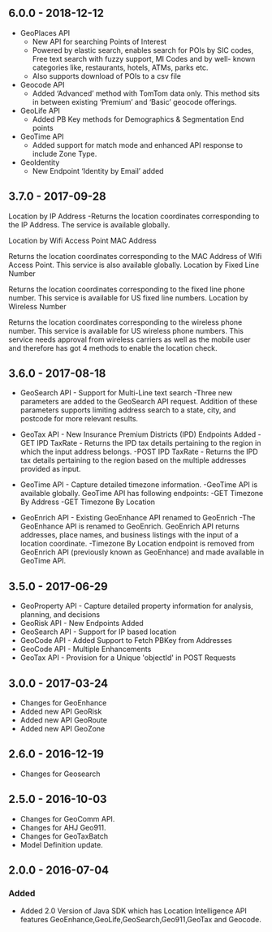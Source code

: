 ## 6.0.0 - 2018-12-12
- GeoPlaces API
	- New API for searching Points of Interest
	- Powered by elastic search, enables search for POIs by SIC codes, Free text search with fuzzy support, MI Codes and by well-             known categories like, restaurants, hotels, ATMs, parks etc.
	- Also supports download of POIs to a csv file
- Geocode API
	- Added ‘Advanced’ method with TomTom data only. This method sits in between existing ‘Premium’ and ‘Basic’ geocode offerings.
- GeoLife API
	- Added PB Key methods for Demographics & Segmentation End points
- GeoTime API
	- Added support for match mode and enhanced API response to include Zone Type.
- GeoIdentity
	- New Endpoint ‘Identity by Email’ added
## 3.7.0 - 2017-09-28
Location by IP Address -Returns the location coordinates corresponding to the IP Address. The service is available globally.

Location by Wifi Access Point MAC Address

Returns the location coordinates corresponding to the MAC Address of WIfi Access Point. This service is also available globally.
Location by Fixed Line Number

Returns the location coordinates corresponding to the fixed line phone number. This service is available for US fixed line numbers.
Location by Wireless Number

Returns the location coordinates corresponding to the wireless phone number. This service is available for US wireless phone numbers.
This service needs approval from wireless carriers as well as the mobile user and therefore has got 4 methods to enable the location check.


## 3.6.0 - 2017-08-18
- GeoSearch API - Support for Multi-Line text search
   -Three new parameters are added to the GeoSearch API request. Addition of these parameters supports limiting address search to a state, city, and postcode for more relevant results.

- GeoTax API - New Insurance Premium Districts (IPD) Endpoints Added
  -GET IPD TaxRate - Returns the IPD tax details pertaining to the region in which the input address belongs.
	-POST IPD TaxRate - Returns the IPD tax details pertaining to the region based on the multiple addresses provided as input.

- GeoTime API - Capture detailed timezone information.
  -GeoTime API is available globally. GeoTime API has following endpoints:
  -GET Timezone By Address
  -GET Timezone By Location

- GeoEnrich API - Existing GeoEnhance API renamed to GeoEnrich
 -The GeoEnhance API is renamed to GeoEnrich. GeoEnrich API returns addresses, place names, and business listings with the input of a location coordinate.
 -Timezone By Location endpoint is removed from GeoEnrich API (previously known as GeoEnhance) and made available in GeoTime API.

## 3.5.0 - 2017-06-29
- GeoProperty API - Capture detailed property information for analysis, planning, and decisions
- GeoRisk API  - New Endpoints Added
- GeoSearch API  - Support for IP based location
- GeoCode API  - Added Support to Fetch PBKey from Addresses
- GeoCode API -  Multiple Enhancements
- GeoTax API -   Provision for a Unique 'objectId' in POST Requests

## 3.0.0 - 2017-03-24
- Changes for GeoEnhance
- Added new API GeoRisk
- Added new API GeoRoute
- Added new API GeoZone

## 2.6.0 - 2016-12-19
- Changes for Geosearch

## 2.5.0 - 2016-10-03
- Changes for GeoComm API.
- Changes for AHJ Geo911.
- Changes for GeoTaxBatch
- Model Definition update.


## 2.0.0 - 2016-07-04

### Added
- Added 2.0 Version of Java SDK which has Location Intelligence API features GeoEnhance,GeoLife,GeoSearch,Geo911,GeoTax and Geocode.
